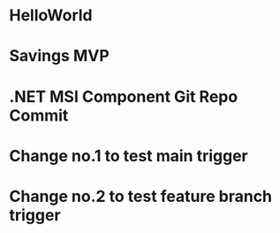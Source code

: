 # HelloWorld
# Savings MVP
# .NET MSI Component Git Repo Commit
# Change no.1 to test main trigger
# Change no.2 to test feature branch trigger
